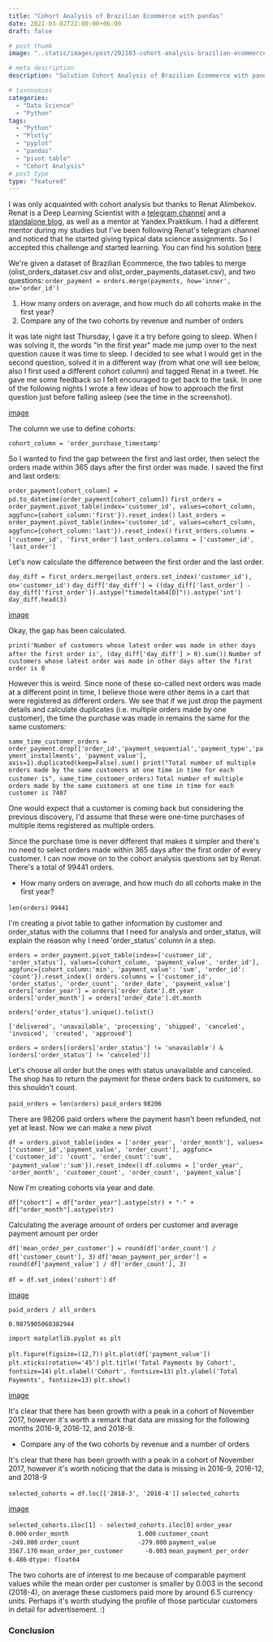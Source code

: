 ```yaml
---
title: "Cohort Analysis of Brazilian Ecommerce with pandas"
date: 2021-03-02T22:00:00+06:00
draft: false

# post thumb
image: "..static/images/post/202103-cohort-analysis-brazilian-ecommerce/brazilian-ecommerce-cohort-analysis.png"

# meta description
description: "Solution Cohort Analysis of Brazilian Ecommerce with pandas in Python"

# taxonomies
categories:
  - "Data Science"
  - "Python"
tags:
  - "Python"
  - "Plotly"
  - "pyplot"
  - "pandas"
  - "pivot table"
  - "Cohort Analysis"
# post type
type: "featured"
---
```


I was only acquainted with cohort analysis but thanks to Renat Alimbekov. Renat is a Deep Learning Scientist with a [telegram channel](https://t.me/renat_alimbekov) and a [standalone blog]('https://alimbekov.com'), as well as a mentor at Yandex.Praktikum. I had a different mentor during my studies but I've been following Renat's telegram channel and noticed that he started giving typical data science assignments. So I accepted this challenge and started learning. You can find his solution [here](https://alimbekov.com/cohort-analysis-python/)

We're given a dataset of Brazilian Ecommerce, the two tables to merge (olist_orders_dataset.csv and olist_order_payments_dataset.csv), and two questions:
``order_payment = orders.merge(payments, how='inner', on='order_id')``

1. How many orders on average, and how much do all cohorts make in the first year?
2. Compare any of the two cohorts by revenue and number of orders

It was late night last Thursday, I gave it a try before going to sleep. When I was solving it, the words "in the first year" made me jump over to the next question cause it was time to sleep. I decided to see what I would get in the second question, solved it in a different way (from what one will see below, also I first used a different cohort column) and tagged Renat in a tweet. He gave me some feedback so I felt encouraged to get back to the task. In one of the following nights I wrote a few ideas of how to approach the first question just before falling asleep (see the time in the screenshot).

[image](..static\images\post\202103-cohort-analysis-brazilian-ecommerce\night-ideas.jpg)

The column we use to define cohorts:

``cohort_column = 'order_purchase_timestamp'``

So I wanted to find the gap between the first and last order, then select the orders made within 365 days after the first order was made. I saved the first and last orders:

``order_payment[cohort_column] = pd.to_datetime(order_payment[cohort_column])``
``first_orders = order_payment.pivot_table(index='customer_id', values=cohort_column, aggfunc={cohort_column:'first'}).reset_index()``
``last_orders = order_payment.pivot_table(index='customer_id', values=cohort_column, aggfunc={cohort_column:'last'}).reset_index()``
``first_orders.columns = ['customer_id', 'first_order']``
``last_orders.columns = ['customer_id', 'last_order']``

Let's now calculate the difference between the first order and the last order.

``day_diff = first_orders.merge(last_orders.set_index('customer_id'), on='customer_id')``
``day_diff['day_diff'] = ((day_diff['last_order'] - day_diff['first_order']).astype("timedelta64[D]")).astype('int')``
``day_diff.head(3)``

[image](..static\images\post\202103-cohort-analysis-brazilian-ecommerce\day-difference-first-last-order-table.png)

Okay, the gap has been calculated.

``print('Number of customers whose latest order was made in other days after the first order is', (day_diff['day_diff'] > 0).sum())``
``Number of customers whose latest order was made in other days after the first order is 0``

However this is weird. Since none of these so-called next orders was made at a different point in time, I believe those were other items in a cart that were registered as different orders. We see that if we just drop the payment details and calculate duplicates (i.e. multiple orders made by one customer), the time the purchase was made in remains the same for the same customers:

``same_time_customer_orders = order_payment.drop(['order_id','payment_sequential','payment_type','payment_installments', 'payment_value'], axis=1).duplicated(keep=False).sum()
print("Total number of multiple orders made by the same customers at one time in time for each customer is", same_time_customer_orders)``
``Total number of multiple orders made by the same customers at one time in time for each customer is 7407``

One would expect that a customer is coming back but considering the previous discovery, I'd assume that these were one-time purchases of multiple items registered as multiple orders.

Since the purchase time is never different that makes it simpler and there's no need to select orders made within 365 days after the first order of every customer. I can now move on to the cohort analysis questions set by Renat. There's a total of 99441 orders.

- How many orders on average, and how much do all cohorts make in the first year?

``len(orders)``
``99441``

I'm creating a pivot table to gather information by customer and order_status with the columns that I need for analysis and order_status, will explain the reason why I need 'order_status' column in a step.

``orders = order_payment.pivot_table(index=['customer_id', 'order_status'], values=[cohort_column, 'payment_value', 'order_id'], aggfunc={cohort_column:'min', 'payment_value': 'sum', 'order_id': 'count'}).reset_index()
orders.columns = ['customer_id', 'order_status', 'order_count', 'order_date', 'payment_value']
orders['order_year'] = orders['order_date'].dt.year
orders['order_month'] = orders['order_date'].dt.month
``

``orders['order_status'].unique().tolist()``

``['delivered',
 'unavailable',
 'processing',
 'shipped',
 'canceled',
 'invoiced',
 'created',
 'approved']``

``orders = orders[(orders['order_status'] != 'unavailable') & (orders['order_status'] != 'canceled')]``

Let's choose all order but the ones with status unavailable and canceled. The shop has to return the payment for these orders back to customers, so this shouldn't count.

``paid_orders = len(orders)``
``paid_orders``
``98206``

There are 98206 paid orders where the payment hasn't been refunded, not yet at least. Now we can make a new pivot

``df = orders.pivot_table(index = ['order_year', 'order_month'], values=['customer_id','payment_value', 'order_count'], aggfunc={'customer_id': 'count', 'order_count':'sum', 'payment_value':'sum'}).reset_index()``
``df.columns = ['order_year', 'order_month', 'customer_count', 'order_count', 'payment_value']``

Now I'm creating cohorts via year and date.

``df["cohort"] = df["order_year"].astype(str) + "-" + df["order_month"].astype(str)``

Calculating the average amount of orders per customer and average payment amount per order

``df['mean_order_per_customer'] = round(df['order_count'] / df['customer_count'], 3)``
``df['mean_payment_per_order'] = round(df['payment_value'] / df['order_count'], 3)``

``df = df.set_index('cohort')``
``df``

[image](..static\images\post\202103-cohort-analysis-brazilian-ecommerce\df-ecommerce.png)

``paid_orders / all_orders``

``0.9875905068382944``

``import matplotlib.pyplot as plt``

``plt.figure(figsize=(12,7))``
``plt.plot(df['payment_value'])``
``plt.xticks(rotation='45')``
``plt.title('Total Payments by Cohort', fontsize=14)``
``plt.xlabel('Cohort', fontsize=13)``
``plt.ylabel('Total Payments', fontsize=13)``
``plt.show()``

[image](..static\images\post\202103-cohort-analysis-brazilian-ecommerce\total-payments-by-cohort.png)

It's clear that there has been growth with a peak in a cohort of November 2017, however it's worth a remark that data are missing for the following months 2016-9, 2016-12, and 2018-9.

- Compare any of the two cohorts by revenue and a number of orders

It's clear that there has been growth with a peak in a cohort of November 2017, however it's worth noticing that the data is missing in 2016-9, 2016-12, and 2018-9

``selected_cohorts = df.loc[['2018-3', '2018-4']]``
``selected_cohorts``

[image](..static\images\post\202103-cohort-analysis-brazilian-ecommerce\selected_cohorts.png)

``selected_cohorts.iloc[1] - selected_cohorts.iloc[0]``
``order_year                    0.000``
``order_month                   1.000``
``customer_count             -249.000``
``order_count                -279.000``
``payment_value              3567.170``
``mean_order_per_customer      -0.003``
``mean_payment_per_order        6.486``
``dtype: float64``

The two cohorts are of interest to me because of comparable payment values while the mean order per customer is smaller by 0.003 in the second (2018-4), on average these customers paid more by around 6.5 currency units. Perhaps it's worth studying the profile of those particular customers in detail for advertisement. :)

### Conclusion
